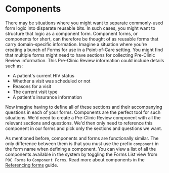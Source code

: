 # Components

There may be situations where you might want to separate commonly-used form logic into disparate reusable bits. In such cases, you might want to structure that logic as a component form. Component forms, or components for short, can therefore be thought of as reusable forms that carry domain-specific information. Imagine a situation where you're creating a bunch of Forms for use in a Point-of-Care setting. You might find that multiple forms might need to have sections for collecting Pre-Clinic Review information. This Pre-Clinic Review information could include details such as:

- A patient's current HIV status
- Whether a visit was scheduled or not
- Reasons for a visit
- The current visit type
- A patient's insurance information

Now imagine having to define all of these sections and their accompanying questions in each of your forms. Components are the perfect tool for such situations. We'd need to create a Pre-Clinic Review component with all the relevant sections and questions. We'd then only need to reference this component in our forms and pick only the sections and questions we want.

As mentioned before, components and forms are functionally similar. The only difference between them is that you must use the prefix `component` in the form name when defining a component. You can view a list of all the components available in the system by toggling the Forms List view from `POC Forms` to `Component Forms`. Read more about components in the [Referencing forms](/docs/referencing-forms) guide.
